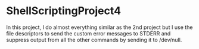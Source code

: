 # ShellScriptingProject4

In this project, I do almost everything similar as the 2nd project but I use the file descriptors to send the custom error
messages to STDERR and suppress output from all the other commands by sending it to /dev/null.
